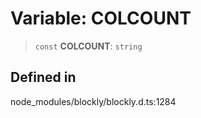 # Variable: COLCOUNT

> `const` **COLCOUNT**: `string`

## Defined in

node_modules/blockly/blockly.d.ts:1284
